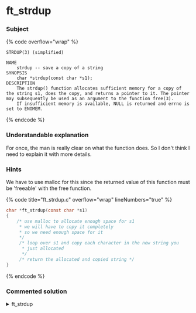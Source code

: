 # ft\_strdup

### Subject

{% code overflow="wrap" %}
```
STRDUP(3) (simplified)

NAME
    strdup -- save a copy of a string
SYNOPSIS
    char *strdup(const char *s1);
DESCRIPTION
    The strdup() function allocates sufficient memory for a copy of the string s1, does the copy, and returns a pointer to it. The pointer may subsequently be used as an argument to the function free(3).
    If insufficient memory is available, NULL is returned and errno is set to ENOMEM.
```
{% endcode %}

### Understandable explanation

For once, the man is really clear on what the function does. So I don't think I need to explain it with more details.

### Hints

We have to use malloc for this since the returned value of this function must be 'freeable' with the free function.

{% code title="ft_strdup.c" overflow="wrap" lineNumbers="true" %}
```c
char *ft_strdup(const char *s1)
{
    /* use malloc to allocate enough space for s1 
     * we will have to copy it completely
     * so we need enough space for it
     */
     /* loop over s1 and copy each character in the new string you
      * just allocated
      */
     /* return the allocated and copied string */
}
```
{% endcode %}

### Commented solution

<details>

<summary>ft_strdup</summary>

{% code title="ft_strdup.c" overflow="wrap" lineNumbers="true" %}
```c
#include "libft.h"

char *ft_strdup(const char *s1)
{
    char *dest;
    size_t i;
    
    /* allocating enough memory for s1 + 1 character
     * for the NUL-terminating character
     */
    dest = (char *) malloc(ft_strlen(s1) + 1);
    if (!dest)
        return (NULL);
    i = 0;
    /* looping over the whole s1 string */
    while (s1[i])
    {
        /* copying the current s1 character into the same
         * position in the dest string we allocated above
         */
        dest[i] = s1[i];
        i++;
    }
    /* setting the NUL-terminating character */
    dest[i] = 0;
    /* finally, we return the newly created string */
    return (dest);
}
```
{% endcode %}

</details>
